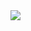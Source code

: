 <picture>
   <source media="(prefers-color-scheme: dark)" srcset="YOUR-DARKMODE-IMAGE">
  <img = "alt profile img" src = "https://avatars.githubusercontent.com/u/91825574?v=4">
  </picture>
